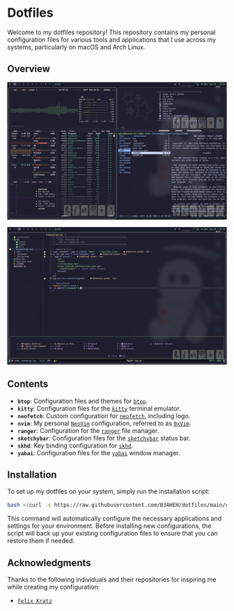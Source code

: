 # Dotfiles

Welcome to my dotfiles repository! This repository contains my personal configuration files for various tools and applications that I use across my systems, particularly on macOS and Arch Linux.

## Overview

![1](./.screenshots/1.jpg)

![1](./.screenshots/2.jpg)

## Contents

- **`btop`**: Configuration files and themes for [`btop`](https://github.com/aristocratos/btop).
- **`kitty`**: Configuration files for the [`kitty`](https://github.com/kovidgoyal/kitty) terminal emulator.
- **`neofetch`**: Custom configuration for [`neofetch`](https://github.com/dylanaraps/neofetch), including logo.
- **`nvim`**: My personal [`NeoVim`](https://github.com/neovim/neovim) configuration, referred to as [`0xVim`](https://github.com/B3AHEH/0xVim).
- **`ranger`**: Configuration for the [`ranger`](https://github.com/ranger/ranger) file manager.
- **`sketchybar`**: Configuration files for the [`sketchybar`](https://github.com/FelixKratz/SketchyBar) status bar.
- **`skhd`**: Key binding configuration for [`skhd`](https://github.com/koekeishiya/skhd).
- **`yabai`**: Configuration files for the [`yabai`](https://github.com/koekeishiya/yabai) window manager.
 
## Installation

To set up my dotfiles on your system, simply run the installation script:

```bash
bash <(curl -s https://raw.githubusercontent.com/B3AHEH/dotfiles/main/osx_install.sh)
```

This command will automatically configure the necessary applications and settings for your environment. Before installing new configurations, the script will back up your existing configuration files to ensure that you can restore them if needed.

## Acknowledgments

Thanks to the following individuals and their repositories for inspiring me while creating my configuration:

- [`Felix Kratz`](https://github.com/FelixKratz/dotfiles)
